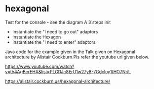 # hexagonal

Test for the console - see the diagram
A 3 steps init

   - Instantiate the "I need to go out" adaptors
   - Instantiate the Hexagon
   - Instantiate the "I need to enter" adaptors
     

Java code for the example given in the Talk given on Hexagonal architecture by Alistair Cockburn.Pls refer the youtube url given below.

https://www.youtube.com/watch?v=th4AgBcrEHA&list=PLGl1Jc8ErU1w27y8-7Gdcloy1tHO7NriL


https://alistair.cockburn.us/hexagonal-architecture/
